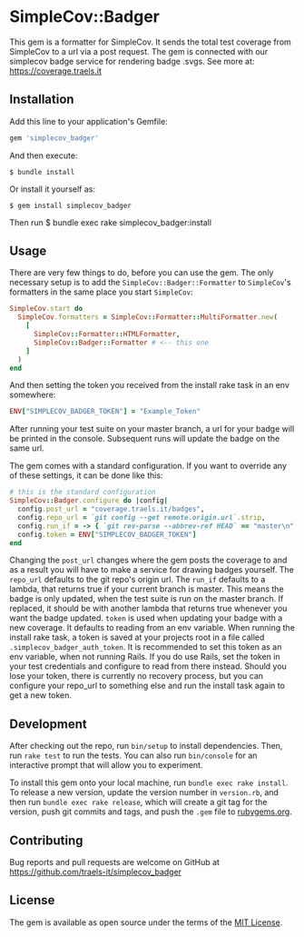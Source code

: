 # SimpleCov::Badger
This gem is a formatter for SimpleCov. It sends the total test coverage from SimpleCov to a url via a post request.
The gem is connected with our simplecov badge service for rendering badge .svgs. See more at: https://coverage.traels.it

## Installation

Add this line to your application's Gemfile:

```ruby
gem 'simplecov_badger'
```

And then execute:

    $ bundle install

Or install it yourself as:

    $ gem install simplecov_badger

Then run
    $ bundle exec rake simplecov_badger:install

## Usage

There are very few things to do, before you can use the gem. The only necessary setup is to add the `SimpleCov::Badger::Formatter` to `SimpleCov`'s formatters in the same place you start `SimpleCov`:

```ruby
SimpleCov.start do
  SimpleCov.formatters = SimpleCov::Formatter::MultiFormatter.new(
    [
      SimpleCov::Formatter::HTMLFormatter,
      SimpleCov::Badger::Formatter # <-- this one
    ]
  )
end
```

And then setting the token you received from the install rake task in an env somewhere:
```ruby
ENV["SIMPLECOV_BADGER_TOKEN"] = "Example_Token"
````

After running your test suite on your master branch, a url for your badge will be printed in the console.
Subsequent runs will update the badge on the same url.

The gem comes with a standard configuration. If you want to override any of these settings, it can be done like this:

```ruby
# this is the standard configuration
SimpleCov::Badger.configure do |config|
  config.post_url = "coverage.traels.it/badges",
  config.repo_url = `git config --get remote.origin.url`.strip,
  config.run_if = -> { `git rev-parse --abbrev-ref HEAD` == "master\n" }
  config.token = ENV["SIMPLECOV_BADGER_TOKEN"]
end
```
Changing the `post_url` changes where the gem posts the coverage to and as a result you will have to make a service for drawing badges yourself.
The `repo_url` defaults to the git repo's origin url.
The `run_if` defaults to a lambda, that returns true if your current branch is master. This means the badge is only updated, when the test suite is run on the master branch. If replaced, it should be with another lambda that returns true whenever you want the badge updated.
`token` is used when updating your badge with a new coverage. It defaults to reading from an env variable. When running the install rake task, a token is saved at your projects root in a file called `.simplecov_badger_auth_token`. It is recommended to set this token as an env variable, when not running Rails. If you do use Rails, set the token in your test credentials and configure to read from there instead. Should you lose your token, there is currently no recovery process, but you can configure your repo_url to something else and run the install task again to get a new token.

## Development

After checking out the repo, run `bin/setup` to install dependencies. Then, run `rake test` to run the tests. You can also run `bin/console` for an interactive prompt that will allow you to experiment.

To install this gem onto your local machine, run `bundle exec rake install`. To release a new version, update the version number in `version.rb`, and then run `bundle exec rake release`, which will create a git tag for the version, push git commits and tags, and push the `.gem` file to [rubygems.org](https://rubygems.org).

## Contributing

Bug reports and pull requests are welcome on GitHub at https://github.com/traels-it/simplecov_badger


## License

The gem is available as open source under the terms of the [MIT License](https://opensource.org/licenses/MIT).
